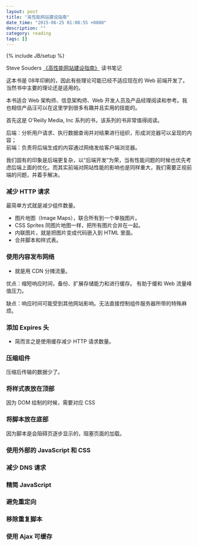 ```yaml
---
layout: post
title: "高性能网站建设指南"
date_time: "2015-06-25 01:08:55 +0800"
description: ""
category: reading 
tags: []
---
```

{% include JB/setup %}

Steve Souders [《高性能网站建设指南》](http://book.douban.com/subject/3132277/) 读书笔记

这本书是 08年印刷的，因此有些理论可能已经不适应现在的 Web 前端开发了。当然书中主要的理论还是适用的。

本书适合 Web 架构师、信息架构师、Web 开发人员及产品经理阅读和参考。我也相信产品汪可以在这里学到很多有趣并且实用的技能的。

首先这是 O'Reilly Media, Inc 系列的书，该系列的书非常值得阅读。

后端：分析用户请求、执行数据查询并对结果进行组织，形成浏览器可以呈现的内容；  
前端：负责将后端生成的内容通过网络发给客户端浏览器。  

我们固有的印象是后端更复杂，以“后端开发”为荣，当有性能问题的时候也优先考虑后端上面的优化。而其实前端对网站性能的影响也是同样重大，我们需要正视前端的问题，并着手解决。

### 减少 HTTP 请求

最简单方式就是减少组件数量。

- 图片地图（Image Maps），联合所有到一个单独图片。
- CSS Sprites 同图片地图一样，把所有图片合并在一起。
- 内联图片，就是把图片变成代码嵌入到 HTML 里面。
- 合并脚本和样式表。

### 使用内容发布网络

- 就是用 CDN 分摊流量。

优点：缩短响应时间，备份、扩展存储能力和进行缓存。 有助于缓和 Web 流量峰值压力。

缺点：响应时间可能受到其他网站影响。无法直接控制组件服务器所带的特殊麻烦。

### 添加 Expires 头

- 简而言之是使用缓存减少 HTTP 请求数量。

### 压缩组件

压缩后传输的数据少了。

### 将样式表放在顶部

因为 DOM 绘制的时候，需要对应 CSS

### 将脚本放在底部

因为脚本是会阻碍页逐步显示的，阻塞页面的加载。

### 使用外部的 JavaScript 和 CSS

### 减少 DNS 请求

### 精简 JavaScript

### 避免重定向

### 移除重复脚本

### 使用 Ajax 可缓存

